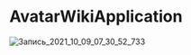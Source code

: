 # AvatarWikiApplication

![Запись_2021_10_09_07_30_52_733](https://user-images.githubusercontent.com/72996538/136639227-9f78ec6d-e28c-4502-a74f-fdf10fc58b18.gif)
